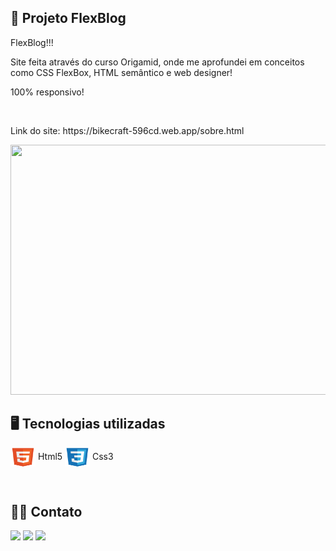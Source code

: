 ## :iphone: Projeto FlexBlog

<P>FlexBlog!!!</P>
<p>Site feita através do curso Origamid, onde me aprofundei em conceitos como CSS FlexBox, HTML semântico e web designer!</p>
<P>100% responsivo!</P>
<br>
<P>Link do site: https://bikecraft-596cd.web.app/sobre.html </P>

<img src="https://github.com/luiz-lgrp/FlexBlog/blob/main/midia/FlexGif.gif" width="800" height="400" />
<br>

## :desktop_computer: Tecnologias utilizadas
 <div>
  
  <img align="center" alt="HTML" height="30" width="40" src="https://raw.githubusercontent.com/devicons/devicon/master/icons/html5/html5-original.svg"> Html5 
  <img align="center" alt="CSS" height="30" width="40" src="https://raw.githubusercontent.com/devicons/devicon/master/icons/css3/css3-original.svg"> Css3 <br>
  
</div>
<br>

## :raising_hand_man: Contato

<div>
        <a href="https://www.linkedin.com/in/gustavo-luiz-tech/" target="_blank"><img src="https://img.shields.io/badge/-LinkedIn-%230077B5?style=for-the-badge&logo=linkedin&logoColor=white" target="_blank"></a>
    <a href = "mailto:luizgustavorosa77@gmail.com"><img src="https://img.shields.io/badge/-Gmail-%23333?style=for-the-badge&logo=gmail&logoColor=white" target="_blank"></a>
    <a href="mailto:luizgustavorosa@outlook.com" ><img src="https://img.shields.io/badge/Microsoft_Outlook-0078D4?style=for-the-badge&logo=microsoft-outlook&logoColor=white" target="_blank"></a>
</div>
